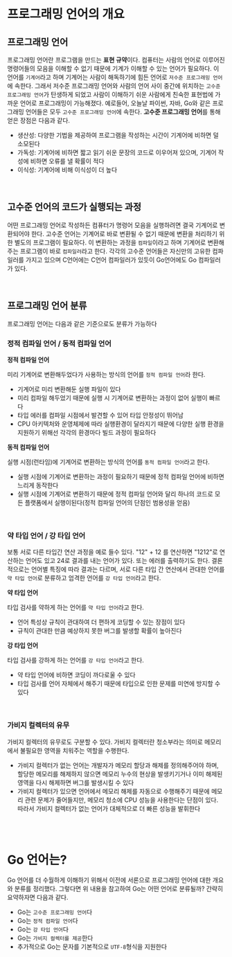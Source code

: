 # 프로그래밍 언어의 개요

## 프로그래밍 언어

프로그래밍 언어란 프로그램을 만드는 **표현 규약**이다. 컴퓨터는 사람의 언어로 이루어진 명령어들의 모음을 이해할 수 없기 때문에 기계가 이해할 수 있는 언어가 필요하다. 이 언어를 `기계어`라고 하며 기계어는 사람이 해독하기에 힘든 언어로 `저수준 프로그래밍 언어`에 속한다. 그래서 저수준 프로그래밍 언어와 사람의 언어 사이 중간에 위치하는 `고수준 프로그래밍 언어`가 탄생하게 되었고 사람이 이해하기 쉬운 사람에게 친숙한 표현법에 가까운 언어로 프로그래밍이 가능해졌다. 예로들어, 오늘날 파이썬, 자바, Go와 같은 프로그래밍 언어들은 모두 `고수준 프로그래밍 언어`에 속한다. **고수준 프로그래밍 언어**를 통해 얻은 장점은 다음과 같다.

- 생산성: 다양한 기법을 제공하여 프로그램을 작성하는 시간이 기계어에 비하면 덜 소모된다
- 가독성: 기계어에 비하면 짧고 읽기 쉬운 문장의 코드로 이우어져 있으며, 기계어 작성에 비하면 오류를 낼 확률이 적다
- 이식성: 기계어에 비해 이식성이 더 높다

<br>

## 고수준 언어의 코드가 실행되는 과정

어떤 프로그래밍 언어로 작성하든 컴퓨터가 명령어 모음을 실행하려면 결국 기계어로 변환되어야 한다. 고수준 언어는 기계어로 바로 변환될 수 없기 때문에 변환을 처리하기 위한 별도의 프로그램이 필요하다. 이 변환하는 과정을 `컴파일`이라고 하며 기계어로 변환해주는 프로그램이 바로 `컴파일러`라고 한다. 각각의 고수준 언어들은 자신만의 고유한 컴파일러를 가지고 있으며 C언어에는 C언어 컴파일러가 있듯이 Go언어에도 Go 컴파일러가 있다.

<br>

## 프로그래밍 언어 분류

프로그래밍 언어는 다음과 같은 기준으로도 분류가 가능하다

### 정적 컴파일 언어 / 동적 컴파일 언어
     
**정적 컴파일 언어**

미리 기계어로 변환해두었다가 사용하는 방식의 언어를 `정적 컴파일 언어`라 한다.

- 기계어로 미리 변환해둔 실행 파일이 있다
- 미리 컴파일 해두었기 때문에 실행 시 기계어로 변환하는 과정이 없어 실행이 빠르다
- 타입 에러를 컴파일 시점에서 발견할 수 있어 타입 안정성이 뛰어남
- CPU 아키텍처와 운영체제에 따라 실행환경이 달라지기 때문에 다양한 실행 환경을 지원하기 위해선 각각의 환경마다 빌드 과정이 필요하다

**동적 컴파일 언어**

실행 시점(런타임)에 기계어로 변환하는 방식의 언어를 `동적 컴파일 언어`라고 한다.

- 실행 시점에 기계어로 변환하는 과정이 필요하기 때문에 정적 컴파일 언어에 비하면 느리게 동작한다
- 실행 시점에 기계어로 변환하기 때문에 정적 컴파일 언어와 달리 하나의 코드로 모든 플랫폼에서 실행이된다(정적 컴파일 언어의 단점인 범용성을 얻음)

<br>

### 약 타입 언어 / 강 타입 언어

보통 서로 다른 타입간 연산 과정을 예로 들수 있다. "12" + 12 를 연산하면 "1212"로 연산하는 언어도 있고 24로 결과를 내는 언어가 있다. 또는 에러를 출력하기도 한다. 결론적으로는 언어별 특징에 따라 결과는 다르며, 서로 다른 타입 간 연산에서 관대한 언어를 `약 타입 언어`로 분류하고 엄격한 언어를 `강 타입 언어`라고 한다.

**약 타입 언어**

타입 검사를 약하게 하는 언어를 `약 타입 언어`라고 한다.

- 언어 특성상 규칙이 관대하여 더 편하게 코딩할 수 있는 장점이 있다
- 규칙이 관대한 만큼 예상하지 못한 버그를 발생할 확률이 높아진다

**강 타입 언어**

타입 검사를 강하게 하는 언어를 `강 타입 언어`라고 한다.

- 약 타입 언어에 비하면 코딩이 까다로울 수 있다
- 타입 검사를 언어 자체에서 해주기 때문에 타입으로 인한 문제를 미연에 방지할 수 있다

<br>

### 가비지 컬렉터의 유무

가비지 컬렉터의 유무로도 구분할 수 있다. 가비지 컬렉터란 청소부라는 의미로 메모리에서 불필요한 영역을 치워주는 역할을 수행한다.

- 가비지 컬렉터가 없는 언어는 개발자가 메모리 할당과 해제를 정의해주어야 하며, 할당한 메모리를 해제하지 않으면 메모리 누수의 현상을 발생키기거나 이미 해제된 영역을 다시 해제하면 버그를 발생시킬 수 있다
- 가비지 컬렉터가 있으면 언어에서 메모리 해제를 자동으로 수행해주기 때문에 메모리 관련 문제가 줄어들지만, 메모리 청소에 CPU 성능을 사용한다는 단점이 있다. 따라서 가비지 컬렉터가 없는 언어가 대체적으로 더 빠른 성능을 발휘한다

<br>
<br>

# Go 언어는?

Go 언어를 더 수월하게 이해하기 위해서 이전에 서론으로 프로그래밍 언어에 대한 개요와 분류를 정리했다. 그렇다면 위 내용을 참고하여 Go는 어떤 언어로 분류될까? 간략히 요약하자면 다음과 같다.

- Go는 `고수준 프로그래밍 언어`다
- Go는 `정적 컴파일 언어`다
- Go는 `강 타입 언어`다
- Go는 `가비지 컬렉터를 제공`한다
- 추가적으로 Go는 문자를 기본적으로 `UTF-8`형식을 지원한다

